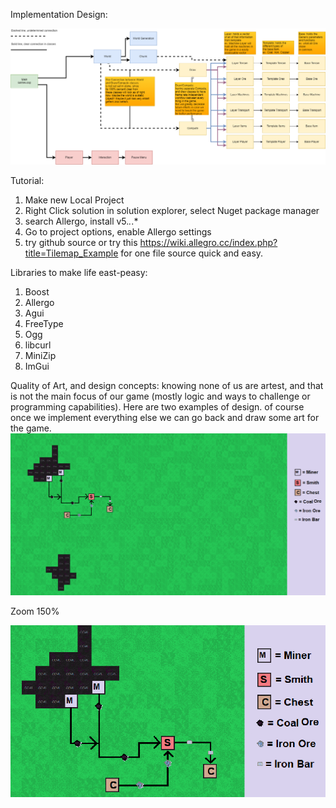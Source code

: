 
Implementation Design:

![alt text](https://github.com/theisen1337/LogicCapStone/blob/master/CapstoneDesign.png)

Tutorial:

1. Make new Local Project
2. Right Click solution in solution explorer, select Nuget package manager
3. search Allergo, install v5.*.*.*
4. Go to project options, enable Allergo settings
5. try github source or try this  https://wiki.allegro.cc/index.php?title=Tilemap_Example
   for one file source quick and easy.
   
Libraries to make life east-peasy:

1. Boost
2. Allergo
3. Agui
4. FreeType
5. Ogg
6. libcurl
7. MiniZip
8. ImGui
	
   
Quality of Art, and design concepts:
knowing none of us are artest, and that is not the main focus of our game (mostly logic and ways to challenge or programming capabilities).
   Here are two examples of design. of course once we implement everything else we can go back and draw some art for the game.
   ![alt text](https://github.com/theisen1337/LogicCapStone/blob/master/Template%20full.png?raw=true)
   
   Zoom 150%
 
 ![alt text](https://github.com/theisen1337/LogicCapStone/blob/master/smallzoom.png?raw=true)